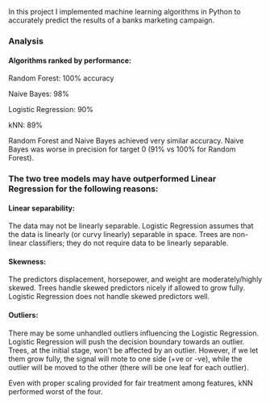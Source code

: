 In this project I implemented machine learning algorithms in Python to accurately predict the results of a banks marketing campaign.

### Analysis

#### Algorithms ranked by performance:

Random Forest: 100% accuracy

Naive Bayes: 98%

Logistic Regression: 90%

kNN: 89%

Random Forest and Naive Bayes achieved very similar accuracy. Naive Bayes was worse in precision for target 0 (91% vs 100% for Random Forest).

### The two tree models may have outperformed Linear Regression for the following reasons:

#### Linear separability: 
The data may not be linearly separable. Logistic Regression assumes that the data is linearly (or curvy linearly) separable in space. Trees are non-linear classifiers; they do not require data to be linearly separable.

#### Skewness: 
The predictors displacement, horsepower, and weight are moderately/highly skewed. Trees handle skewed predictors nicely if allowed to grow fully. Logistic Regression does not handle skewed predictors well.

#### Outliers: 
There may be some unhandled outliers influencing the Logistic Regression. Logistic Regression will push the decision boundary towards an outlier. Trees, at the initial stage, won't be affected by an outlier. However, if we let them grow fully, the signal will mote to one side (+ve or -ve), while the outlier will be moved to the other (there will be one leaf for each outlier).

Even with proper scaling provided for fair treatment among features, kNN performed worst of the four.
